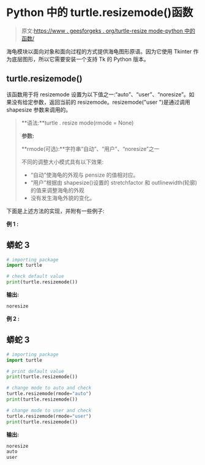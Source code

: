# Python 中的 turtle.resizemode()函数

> 原文:[https://www . geesforgeks . org/turtle-resize mode-python 中的函数/](https://www.geeksforgeeks.org/turtle-resizemode-function-in-python/)

海龟模块以面向对象和面向过程的方式提供海龟图形原语。因为它使用 Tkinter 作为底层图形，所以它需要安装一个支持 Tk 的 Python 版本。

## turtle.resizemode()

该函数用于将 resizemode 设置为以下值之一:“auto”、“user”、“noresize”。如果没有给定参数，返回当前的 resizemode。resizemode("user ")是通过调用 shapesize 参数来调用的。

> **语法:**turtle . resize mode(rmode = None)
> 
> **参数:**
> 
> **rmode(可选):**字符串“自动”、“用户”、“noresize”之一
> 
> 不同的调整大小模式具有以下效果:
> 
> *   “自动”使海龟的外观与 pensize 的值相对应。
> *   “用户”根据由 shapesize()设置的 stretchfactor 和 outlinewidth(轮廓)的值来调整海龟的外观
> *   没有发生海龟外貌的变化。

下面是上述方法的实现，并附有一些例子:

**例 1 :**

## 蟒蛇 3

```py
# importing package
import turtle

# check default value
print(turtle.resizemode())
```

**输出:**

```py
noresize

```

**例 2 :**

## 蟒蛇 3

```py
# importing package
import turtle

# print default value
print(turtle.resizemode())

# change mode to auto and check
turtle.resizemode(rmode="auto")
print(turtle.resizemode())

# change mode to user and check
turtle.resizemode(rmode="user")
print(turtle.resizemode())
```

**输出:**

```py
noresize
auto
user

```